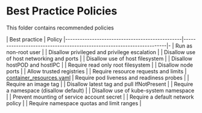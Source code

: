 # Best Practice Policies

This folder contains recommended policies

| Best practice                                  | Policy
|------------------------------------------------|-----------------------------------------------------------------------|-
| Run as non-root user                           | 
| Disallow privileged and privilege escalation   |
| Disallow use of host networking and ports      |
| Disallow use of host filesystem                |
| Disallow hostPOD and hostIPC                   |
| Require read only root filesystem              |
| Disallow node ports                            |
| Allow trusted registries                       |
| Require resource requests and limits           | [container_resources.yaml](container_resources.yaml)
| Require pod liveness and readiness probes      |
| Require an image tag                           |
| Disallow latest tag and pull IfNotPresent      |
| Require a namespace (disallow default)         |
| Disallow use of kube-system namespace          |
| Prevent mounting of service account secret     |
| Require a default network policy               |
| Require namespace quotas and limit ranges      |
